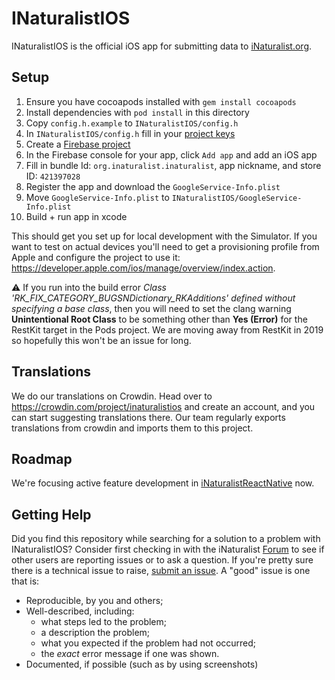 # INaturalistIOS

INaturalistIOS is the official iOS app for submitting data to [iNaturalist.org](http://www.inaturalist.org).

## Setup

1. Ensure you have cocoapods installed with `gem install cocoapods`
2. Install dependencies with `pod install` in this directory
3. Copy `config.h.example` to `INaturalistIOS/config.h`
4. In `INaturalistIOS/config.h` fill in your [project keys](https://www.inaturalist.org/oauth/applications)
5. Create a [Firebase project](https://console.firebase.google.com/)
6. In the Firebase console for your app, click `Add app` and add an iOS app
7. Fill in bundle Id: `org.inaturalist.inaturalist`, app nickname, and store ID: `421397028`
8. Register the app and download the `GoogleService-Info.plist`
9. Move `GoogleService-Info.plist` to `INaturalistIOS/GoogleService-Info.plist`
10. Build + run app in xcode

This should get you set up for local development with the Simulator. If you want to test on actual devices you'll need to get a provisioning profile from Apple and configure the project to use it: https://developer.apple.com/ios/manage/overview/index.action.

⚠️ If you run into the build error _Class 'RK_FIX_CATEGORY_BUGSNDictionary_RKAdditions' defined without specifying a base class_, then you will need to set the clang warning **Unintentional Root Class** to be something other than **Yes (Error)** for the RestKit target in the Pods project. We are moving away from RestKit in 2019 so hopefully this won't be an issue for long.

## Translations

We do our translations on Crowdin. Head over to https://crowdin.com/project/inaturalistios and create an account, and you can start suggesting translations there. Our team regularly exports translations from crowdin and imports them to this project.

## Roadmap

We're focusing active feature development in [iNaturalistReactNative](https://github.com/inaturalist/iNaturalistReactNative) now.

## Getting Help

Did you find this repository while searching for a solution to a problem with INaturalistIOS? Consider first checking in with the iNaturalist [Forum](https://forum.inaturalist.org) to see if other users are reporting issues or to ask a question. If you're pretty sure there is a technical issue to raise, [submit an issue](https://github.com/inaturalist/INaturalistIOS/issues). A "good" issue is one that is:

- Reproducible, by you and others;
- Well-described, including:
  - what steps led to the problem;
  - a description the problem;
  - what you expected if the problem had not occurred;
  - the _exact_ error message if one was shown.
- Documented, if possible (such as by using screenshots)
